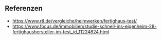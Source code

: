 ## Referenzen

* https://www.rtl.de/vergleiche/heimwerken/fertighaus-test/
* https://www.focus.de/immobilien/studie-schnell-ins-eigenheim-28-fertighaushersteller-im-test_id_11224824.html
